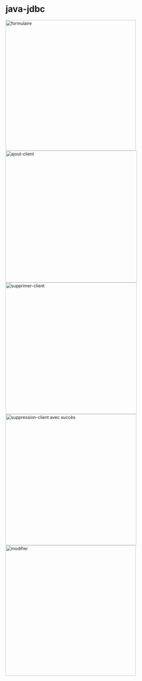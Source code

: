 # java-jdbc
<img width="425" alt="formulaire" src="https://github.com/wissal-ouichou/java-jdbc/assets/147499172/56cae24f-6f63-4701-b715-3b712b22485b">
<img width="429" alt="ajout-client" src="https://github.com/wissal-ouichou/java-jdbc/assets/147499172/ae71fbb0-691b-4954-9381-791583ad2822">
<img width="428" alt="supprimer-client" src="https://github.com/wissal-ouichou/java-jdbc/assets/147499172/003e0ef6-7fc7-4dca-9437-ec127f05313d">
<img width="427" alt="suppression-client avec succès" src="https://github.com/wissal-ouichou/java-jdbc/assets/147499172/3540ae28-f969-4491-bd26-45c30a565807">
<img width="425" alt="modifier" src="https://github.com/wissal-ouichou/java-jdbc/assets/147499172/f8e4f48c-301e-4ba1-8f69-cff7d4b6dfba">
